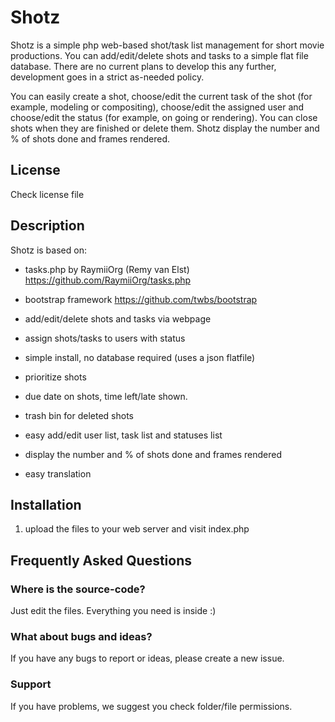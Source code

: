 # Shotz

Shotz is a simple php web-based shot/task list management for short movie productions. You can add/edit/delete shots and tasks to a simple flat file database. There are no current plans to develop this any further, development goes in a strict as-needed policy.

You can easily create a shot, choose/edit the current task of the shot (for example, modeling or compositing), choose/edit the assigned user and choose/edit the status (for example, on going or rendering). You can close shots when they are finished or delete them. Shotz display the number and % of shots done and frames rendered.

## License
Check license file

## Description

Shotz is based on:
* tasks.php by RaymiiOrg (Remy van Elst) https://github.com/RaymiiOrg/tasks.php
* bootstrap framework https://github.com/twbs/bootstrap


* add/edit/delete shots and tasks via webpage
* assign shots/tasks to users with status
* simple install, no database required (uses a json flatfile)
* prioritize shots
* due date on shots, time left/late shown.
* trash bin for deleted shots
* easy add/edit user list, task list and statuses list
* display the number and % of shots done and frames rendered
* easy translation


 

## Installation
1.  upload the files to your web server and visit index.php


## Frequently Asked Questions

### Where is the source-code?
Just edit the files. Everything you need is inside :)

### What about bugs and ideas?
If you have any bugs to report or ideas, please create a new issue.


### Support
If you have problems, we suggest you check folder/file permissions.
